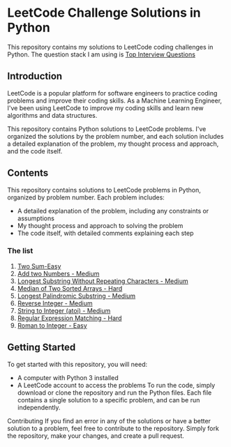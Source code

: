 # LeetCode Challenge Solutions in Python
This repository contains my solutions to LeetCode coding challenges in Python. The question stack I am using is [Top Interview Questions](https://leetcode.com/problem-list/top-interview-questions/)

## Introduction
LeetCode is a popular platform for software engineers to practice coding problems and improve their coding skills. As a Machine Learning Engineer, I've been using LeetCode to improve my coding skills and learn new algorithms and data structures.

This repository contains Python solutions to LeetCode problems. I've organized the solutions by the problem number, and each solution includes a detailed explanation of the problem, my thought process and approach, and the code itself.

## Contents
This repository contains solutions to LeetCode problems in Python, organized by problem number. Each problem includes:

* A detailed explanation of the problem, including any constraints or assumptions
* My thought process and approach to solving the problem
* The code itself, with detailed comments explaining each step

### The list
1. [Two Sum-Easy](https://github.com/yuufong/LeetCode/tree/main/Two%20Sum)
2. [Add two Numbers - Medium](https://github.com/yuufong/LeetCode/tree/main/Add%20two%20Numbers)
3. [Longest Substring Without Repeating Characters - Medium](https://github.com/yuufong/LeetCode/tree/main/Longest%20Substring%20Without%20Repeating%20Characters%20)
4. [Median of Two Sorted Arrays - Hard](https://github.com/yuufong/LeetCode/tree/main/Median%20of%20Two%20Sorted%20Arrays)
5. [Longest Palindromic Substring - Medium](https://github.com/yuufong/LeetCode/tree/main/Longest%20Palindromic%20Substring)
6. [Reverse Integer - Medium](https://github.com/yuufong/LeetCode/tree/main/Reverse%20Integer)
7. [String to Integer (atoi) - Medium](https://github.com/yuufong/LeetCode/tree/main/String%20to%20Integer%20(atoi))
8. [Regular Expression Matching - Hard](https://github.com/yuufong/LeetCode/tree/main/Regular%20Expression%20Matching)
13. [Roman to Integer - Easy](https://github.com/yuufong/LeetCode/blob/main/Roman%20to%20Integer)

## Getting Started
To get started with this repository, you will need:

* A computer with Python 3 installed
* A LeetCode account to access the problems
To run the code, simply download or clone the repository and run the Python files. Each file contains a single solution to a specific problem, and can be run independently.

Contributing
If you find an error in any of the solutions or have a better solution to a problem, feel free to contribute to the repository. Simply fork the repository, make your changes, and create a pull request.
